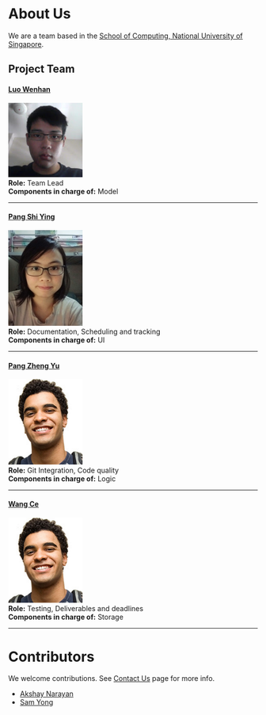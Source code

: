 # About Us

We are a team based in the [School of Computing, National University of Singapore](http://www.comp.nus.edu.sg).

## Project Team

#### [Luo Wenhan](http://github.com/FausticSun)
<img src="images/wenhan.jpg" width="150"> <br>
**Role:** Team Lead <br>
**Components in charge of:** Model <br>

-----

#### [Pang Shi Ying](http://github.com/invisidark)
<img src="images/shiying.png" width="150"> <br>
**Role:** Documentation, Scheduling and tracking <br>
**Components in charge of:** UI <br>

-----

#### [Pang Zheng Yu](http://github.com/pzyu)
<img src="images/profile.png" width="150"> <br>
**Role:** Git Integration, Code quality <br>
**Components in charge of:** Logic <br>

-----

#### [Wang Ce](https://github.com/wangce94)
<img src="images/profile.png" width="150"> <br>
**Role:** Testing, Deliverables and deadlines <br>
**Components in charge of:** Storage <br>

 -----

# Contributors

We welcome contributions. See [Contact Us](ContactUs.md) page for more info.

* [Akshay Narayan](https://github.com/se-edu/addressbook-level4/pulls?q=is%3Apr+author%3Aokkhoy)
* [Sam Yong](https://github.com/se-edu/addressbook-level4/pulls?q=is%3Apr+author%3Amauris)
